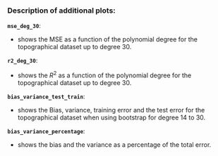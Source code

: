 ### Description of additional plots:

**`mse_deg_30`**:
- shows the MSE as a function of the polynomial degree for the topographical dataset up to degree 30.

**`r2_deg_30`**:
- shows the $R^2$ as a function of the polynomial degree for the topographical dataset up to degree 30.

**`bias_variance_test_train`**:
- shows the Bias, variance, training error and the test error for the topographical dataset when using bootstrap for degree 14 to 30.

**`bias_variance_percentage`**:
- shows the bias and the variance as a percentage of the total error.
